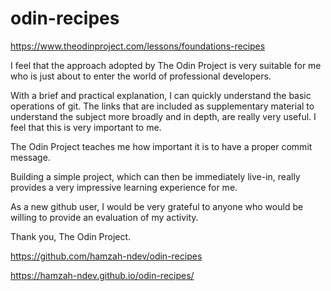 # odin-recipes
https://www.theodinproject.com/lessons/foundations-recipes

I feel that the approach adopted by The Odin Project is very suitable for me who is just about to enter the world of professional developers.

With a brief and practical explanation, I can quickly understand the basic operations of git. The links that are included as supplementary material to understand the subject more broadly and in depth, are really very useful. I feel that this is very important to me.

The Odin Project teaches me how important it is to have a proper commit message.

Building a simple project, which can then be immediately live-in, really provides a very impressive learning experience for me.

As a new github user, I would be very grateful to anyone who would be willing to provide an evaluation of my activity.

Thank you, The Odin Project.

https://github.com/hamzah-ndev/odin-recipes

https://hamzah-ndev.github.io/odin-recipes/
